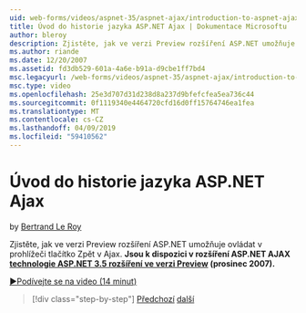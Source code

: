 ```yaml
---
uid: web-forms/videos/aspnet-35/aspnet-ajax/introduction-to-aspnet-ajax-history
title: Úvod do historie jazyka ASP.NET Ajax | Dokumentace Microsoftu
author: bleroy
description: Zjistěte, jak ve verzi Preview rozšíření ASP.NET umožňuje ovládat v prohlížeči tlačítko Zpět v Ajax. ASP.NET AJAX rozšíření jsou k dispozici v Extens technologie ASP.NET 3.5...
ms.author: riande
ms.date: 12/20/2007
ms.assetid: fd3db529-601a-4a6e-b91a-d9cbe1ff7bd4
msc.legacyurl: /web-forms/videos/aspnet-35/aspnet-ajax/introduction-to-aspnet-ajax-history
msc.type: video
ms.openlocfilehash: 25e3d707d31d238d8a237d9bfefcfea5ea736c44
ms.sourcegitcommit: 0f1119340e4464720cfd16d0ff15764746ea1fea
ms.translationtype: MT
ms.contentlocale: cs-CZ
ms.lasthandoff: 04/09/2019
ms.locfileid: "59410562"
---
```

# <a name="introduction-to-aspnet-ajax-history"></a>Úvod do historie jazyka ASP.NET Ajax

by [Bertrand Le Roy](https://github.com/bleroy)

Zjistěte, jak ve verzi Preview rozšíření ASP.NET umožňuje ovládat v prohlížeči tlačítko Zpět v Ajax. **Jsou k dispozici v rozšíření ASP.NET AJAX [technologie ASP.NET 3.5 rozšíření ve verzi Preview](https://www.asp.net/downloads/35-sp1#find) (prosinec 2007).**

[&#9654;Podívejte se na video (14 minut)](https://channel9.msdn.com/Blogs/ASP-NET-Site-Videos/introduction-to-aspnet-ajax-history)

> [!div class="step-by-step"]
> [Předchozí](adonet-data-services-with-aspnet-ajax-support.md)
> [další](using-script-combining-to-improve-ajax-performance.md)
